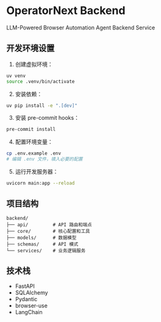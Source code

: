 # OperatorNext Backend

LLM-Powered Browser Automation Agent Backend Service

## 开发环境设置

1. 创建虚拟环境：
```bash
uv venv
source .venv/bin/activate
```

2. 安装依赖：
```bash
uv pip install -e ".[dev]"
```

3. 安装 pre-commit hooks：
```bash
pre-commit install
```

4. 配置环境变量：
```bash
cp .env.example .env
# 编辑 .env 文件，填入必要的配置
```

5. 运行开发服务器：
```bash
uvicorn main:app --reload
```

## 项目结构

```
backend/
├── api/         # API 路由和端点
├── core/        # 核心配置和工具
├── models/      # 数据模型
├── schemas/     # API 模式
└── services/    # 业务逻辑服务
```

## 技术栈

- FastAPI
- SQLAlchemy
- Pydantic
- browser-use
- LangChain 